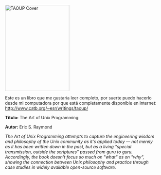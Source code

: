 <html><body><img class="alignleft" src="http://www.catb.org/~esr/writings/taoup/cover-small.png" alt="TAOUP Cover" width="211" height="284">

Este es un libro que me gustaría leer completo, por suerte puedo hacerlo desde mi computadora por que está completamente disponible en internet: <a href="http://www.catb.org/~esr/writings/taoup/">http://www.catb.org/~esr/writings/taoup/</a>



<strong>Título:</strong> The Art of Unix Programming

<strong>Autor:</strong> Eric S. Raymond



<em>The Art of Unix Programming attempts to capture the engineering wisdom and philosophy of the Unix community as it's applied today — not merely as it has been written down in the past, but as a living "special transmission, outside the scriptures" passed from guru to guru. Accordingly, the book doesn't focus so much on "what" as on "why", showing the connection between Unix philosophy and practice through case studies in widely available open-source software.</em></body></html>
